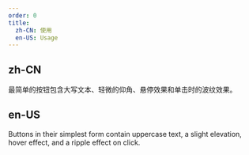 ```yaml
---
order: 0
title:
  zh-CN: 使用
  en-US: Usage
---
```


## zh-CN

最简单的按钮包含大写文本、轻微的仰角、悬停效果和单击时的波纹效果。

## en-US

Buttons in their simplest form contain uppercase text, a slight elevation, hover effect, and a ripple effect on click.
